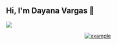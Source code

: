 ## Hi, I'm Dayana Vargas 👋

 ![](https://readme-typing-svg.herokuapp.com?&font=IBM+Plex+Sans&color=abcdef&size=20&lines=Welcome+to+my+GitHub+Profile!)
 <p align = "center">
   <a href="mailto:dayanavargas031@gmail.com?subject=Hola,">
    <img src="https://img.shields.io/badge/Gmail-D14836?style=for-the-badge&logo=gmail&logoColor=white" alt="example"/>
  </a>
 </p>

